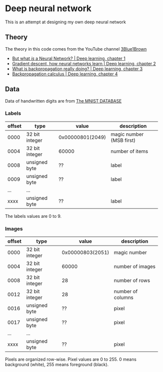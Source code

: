 
# Deep neural network

This is an attempt at designing my own deep neural network

## Theory
The theory in this code comes from the YouTube channel [3Blue1Brown](https://www.youtube.com/channel/UCYO_jab_esuFRV4b17AJtAw/about)

- [But what *is* a Neural Network? | Deep learning, chapter 1](https://youtu.be/aircAruvnKk)
- [Gradient descent, how neural networks learn | Deep learning, chapter 2](https://youtu.be/IHZwWFHWa-w)
- [What is backpropagation really doing? | Deep learning, chapter 3](https://youtu.be/Ilg3gGewQ5U)
- [Backpropagation calculus | Deep learning, chapter 4](https://youtu.be/tIeHLnjs5U8)

## Data
Data of handwritten digits are from [The MNIST DATABASE](http://yann.lecun.com/exdb/mnist/)

### Labels

|offset |type           |value            |description              | 
|---|---|---|---|
|0000   |32 bit integer |0x00000801(2049) |magic number (MSB first) |
|0004   |32 bit integer |60000            |number of items          |
|0008   |unsigned byte  |??               |label                    |
|0009   |unsigned byte  |??               |label                    |
|...    |...            |                 |                         |
|xxxx   |unsigned byte  |??               |label                    |

The labels values are 0 to 9.

### Images
|offset |type           |value            |description       | 
|---|---|---|---|
|0000   |32 bit integer |0x00000803(2051) |magic number      |
|0004   |32 bit integer |60000            |number of images  |
|0008   |32 bit integer |28               |number of rows    |
|0012   |32 bit integer |28               |number of columns |
|0016   |unsigned byte  |??               |pixel             |
|0017   |unsigned byte  |??               |pixel             |
|...    |...            |                 |                  |
|xxxx   |unsigned byte  |??               |pixel             |

Pixels are organized row-wise. Pixel values are 0 to 255. 0 means background (white), 255 means foreground (black).